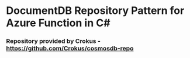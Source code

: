 # DocumentDB Repository Pattern for Azure Function in C#

### Repository provided by Crokus - https://github.com/Crokus/cosmosdb-repo 